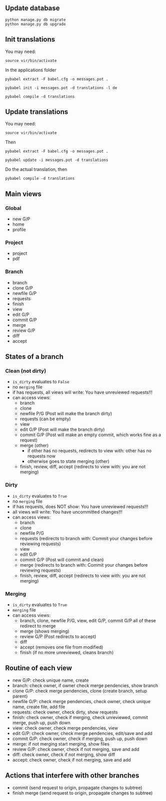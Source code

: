 
## Update database

    python manage.py db migrate
    python manage.py db upgrade

## Init translations

You may need:

    source vir/bin/activate

In the applications folder

    pybabel extract -F babel.cfg -o messages.pot .

    pybabel init -i messages.pot -d translations -l de

    pybabel compile -d translations

## Update translations

You may need:

    source vir/bin/activate

Then

    pybabel extract -F babel.cfg -o messages.pot .

    pybabel update -i messages.pot -d translations

Do the actual translation, then

    pybabel compile -d translations

## Main views

### Global

  - new G/P
  - home
  - profile

### Project

  - project
  - pdf

### Branch

  - branch
  - clone G/P
  - newfile G/P
  - requests
  - finish
  - view
  - edit G/P
  - commit G/P
  - merge
  - review G/P
  - diff
  - accept

## States of a branch

### Clean (not dirty)

  - `is_dirty` evaluates to `False`
  - no `merging` file
  - if has requests, all views will write: You have unreviewed requests!!!
  - can access views:
    - branch
    - clone
    - newfile P/G (Post will make the branch dirty)
    - requests (can be empty)
    - view
    - edit G/P (Post will make the branch dirty)
    - commit G/P (Post will make an empty commit, which works fine as a request)
    - merge (other)
      - if other has no requests, redirects to view with: other has no requests now
      - otherwise goes to state merging (other)
    - finish, review, diff, accept (redirects to view with: you are not merging)

### Dirty

  - `is_dirty` evaluates to `True`
  - no `merging` file
  - if has requests, does NOT show: You have unreviewed requests!!!
  - all views will write: You have uncommitted changes!!!
  - can access views:
    - branch
    - clone
    - newfile P/G
    - requests (redirects to branch with: Commit your changes before reviewing requests)
    - view
    - edit G/P
    - commit G/P (Post will commit and clean)
    - merge (redirects to branch with: Commit your changes before reviewing requests)
    - finish, review, diff, accept (redirects to view with: you are not merging)

### Merging

  - `is_dirty` evaluates to `True`
  - `merging` file
  - can access views:
    - branch, clone, newfile P/G, view, edit G/P, commit G/P
      all of these redirect to merge
    - merge (shows merging)
    - review G/P (Post redirects to accept)
    - diff
    - accept (removes one file from modified)
    - finish (if no more unreviewed, cleans branch)

## Routine of each view

  - new G/P: check unique name, create
  - branch: check owner, if owner check merge pendencies, show branch
  - clone G/P: check merge pendencies, clone (create branch, setup parent)
  - newfile G/P: check merge pendencies, check owner, check unique name, create file, add file
  - requests: check owner, check dirty, show requests
  - finish: check owner, check if merging, check unreviewed, commit merge, push up, push down
  - view: check owner, check merge pendencies, view
  - edit G/P: check owner, check merge pendencies, edit/save and add
  - commit G/P: check owner, check if merging, push up, push down
  - merge: if not merging start merging, show files
  - review G/P: check owner, check if not merging, save and add
  - diff: check owner, check if not merging, show diff
  - accept: check owner, check if not merging, save and add

## Actions that interfere with other branches

  - commit (send request to origin, propagate changes to subtree)
  - finish merge (send request to origin, propagate changes to subtree)


